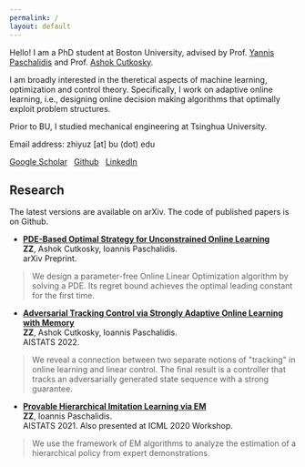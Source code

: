 ```yaml
---
permalink: /
layout: default
---
```


Hello! I am a PhD student at Boston University, advised by Prof. [Yannis Paschalidis](https://sites.bu.edu/paschalidis/people/yannis-paschalidis/) and Prof. [Ashok Cutkosky](https://ashok.cutkosky.com/).

I am broadly interested in the theretical aspects of machine learning, optimization and control theory. Specifically, I work on adaptive online learning, i.e., designing online decision making algorithms that optimally exploit problem structures.

Prior to BU, I studied mechanical engineering at Tsinghua University.

Email address: zhiyuz [at] bu (dot) edu

[Google Scholar](https://scholar.google.com/citations?user=5KHfVTQAAAAJ&hl=en&authuser=2)&nbsp;&nbsp; [Github](https://github.com/zhiyuzz)&nbsp;&nbsp; [LinkedIn](https://www.linkedin.com/in/zhiyuz-bu/)

## Research

The latest versions are available on arXiv. The code of published papers is on Github.

 - [**PDE-Based Optimal Strategy for Unconstrained Online Learning**](https://arxiv.org/abs/2201.07877)<br>
**ZZ**, Ashok Cutkosky, Ioannis Paschalidis.<br>
arXiv Preprint.
> We design a parameter-free Online Linear Optimization algorithm by solving a PDE. Its regret bound achieves the optimal leading constant for the first time.

- [**Adversarial Tracking Control via Strongly Adaptive Online Learning with Memory**](https://arxiv.org/abs/2102.01623)<br>
**ZZ**, Ashok Cutkosky, Ioannis Paschalidis.<br>
AISTATS 2022.
> We reveal a connection between two separate notions of "tracking" in online learning and linear control. The final result is a controller that tracks an adversarially generated state sequence with a strong guarantee.

- [**Provable Hierarchical Imitation Learning via EM**](https://arxiv.org/abs/2010.03133)<br>
**ZZ**, Ioannis Paschalidis.<br>
AISTATS 2021. Also presented at ICML 2020 Workshop.
> We use the framework of EM algorithms to analyze the estimation of a hierarchical policy from expert demonstrations.
